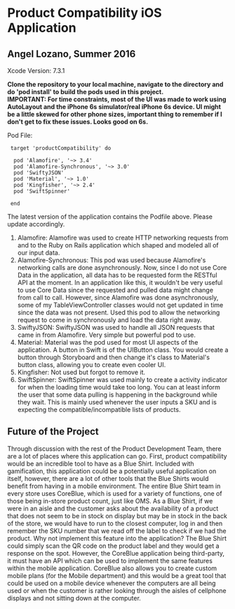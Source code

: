 # Product Compatibility iOS Application
## Angel Lozano, Summer 2016

Xcode Version: 7.3.1

**Clone the repository to your local machine, navigate to the directory and do 'pod install' to build the pods used in this project.**  
**IMPORTANT: For time constraints, most of the UI was made to work using AutoLayout and the iPhone 6s simulator/real iPhone 6s device. UI might be a little skewed for other phone sizes, important thing to remember if I don't get to fix these issues. Looks good on 6s.**

Pod File:
~~~~
 target 'productCompatibility' do
 
  pod 'Alamofire', '~> 3.4'  
  pod 'Alamofire-Synchronous', '~> 3.0'  
  pod 'SwiftyJSON'  
  pod 'Material', '~> 1.0'  
  pod 'Kingfisher', '~> 2.4'  
  pod 'SwiftSpinner'  
  
 end
~~~~

The latest version of the application contains the Podfile above. Please update accordingly.

1. Alamofire: Alamofire was used to create HTTP networking requests from and to the Ruby on Rails application which shaped and modeled all of our input data.
2. Alamofire-Synchronous: This pod was used because Alamofire's networking calls are done asynchronously. Now, since I do not use Core Data in the application, all data has to be requested form the RESTful API at the moment. In an application like this, it wouldn't be very useful to use Core Data since the requested and pulled data might change from call to call. However, since Alamofire was done asynchronously, some of my TableViewController classes would not get updated in time since the data was not present. Used this pod to allow the networking request to come in synchronously and load the data right away.
3. SwiftyJSON: SwiftyJSON was used to handle all JSON requests that came in from Alamofire. Very simple but powerful pod to use.
4. Material: Material was the pod used for most UI aspects of the application. A button in Swift is of the UIButton class. You would create a button through Storyboard and then change it's class to Material's button class, allowing you to create even cooler UI.
5. Kingfisher: Not used but forgot to remove it.
6. SwiftSpinner: SwiftSpinner was used mainly to create a activity indicator for when the loading time would take too long. You can at least inform the user that some data pulling is happening in the background while they wait. This is mainly used whenever the user inputs a SKU and is expecting the compatible/incompatible lists of products.

## Future of the Project

Through discussion with the rest of the Product Development Team, there are a lot of places where this application can go. First, product compatibility would be an incredible tool to have as a Blue Shirt. Included with gamification, this application could be a potentially useful application on itself, however, there are a lot of other tools that the Blue Shirts would benefit from having in a mobile environment. The entire Blue Shirt team in every store uses CoreBlue, which is used for a variety of functions, one of those being in-store product count, just like OMS. As a Blue Shirt, if we were in an aisle and the customer asks about the availability of a product that does not seem to be in stock on display but may be in stock in the back of the store, we would have to run to the closest computer, log in and then remember the SKU number that we read off the label to check if we had the product. Why not implement this feature into the application? The Blue Shirt could simply scan the QR code on the product label and they would get a response on the spot. However, the CoreBlue application being third-party, it must have an API which can be used to implement the same features within the mobile application. CoreBlue also allows you to create custom mobile plans (for the Mobile department) and this would be a great tool that could be used on a mobile device whenever the computers are all being used or when the customer is rather looking through the aisles of cellphone displays and not sitting down at the computer.
